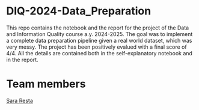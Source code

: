 # DIQ-2024-Data_Preparation
This repo contains the notebook and the report for the project of the Data and Information Quality course a.y. 2024-2025. The goal was to implement a complete data preparation pipeline given a real world dataset, which was very messy. The project has been positively evalued with a final score of 4/4. All the details are contained both in the self-explanatory notebook and in the report.
# Team members
[Sara Resta](https://github.com/sararesta)
